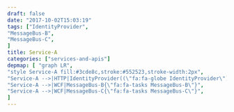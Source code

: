```yaml
---
draft: false
date: "2017-10-02T15:03:19"
tags: ["IdentityProvider",
"MessageBus-B",
"MessageBus-C",
]
title: Service-A
categories: ["services-and-apis"]
depmap: [ "graph LR",
"style Service-A fill:#3cde8c,stroke:#552523,stroke-width:2px",
"Service-A -->|HTTP|IdentityProvider((\"fa:fa-globe IdentityProvider\"))",
"Service-A -->|WCF|MessageBus-B{\"fa:fa-tasks MessageBus-B\"}",
"Service-A -->|WCF|MessageBus-C{\"fa:fa-tasks MessageBus-C\"}",
]
---
```

			